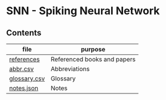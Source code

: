 # SNN - Spiking Neural Network

## Contents
| file | purpose |
|-|-|
| [references](./references) | Referenced books and papers |
| [abbr.csv](./abbr.csv) | Abbreviations |
| [glossary.csv](./glossary.csv) | Glossary |
| [notes.json](./notes.json) | Notes |